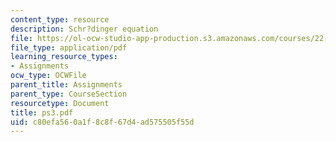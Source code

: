```yaml
---
content_type: resource
description: Schr?dinger equation
file: https://ol-ocw-studio-app-production.s3.amazonaws.com/courses/22-101-applied-nuclear-physics-fall-2003/c80efa560a1f8c8f67d4ad575505f55d_ps3.pdf
file_type: application/pdf
learning_resource_types:
- Assignments
ocw_type: OCWFile
parent_title: Assignments
parent_type: CourseSection
resourcetype: Document
title: ps3.pdf
uid: c80efa56-0a1f-8c8f-67d4-ad575505f55d
---
```

